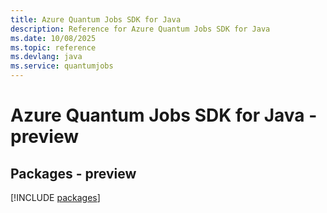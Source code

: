 ```yaml
---
title: Azure Quantum Jobs SDK for Java
description: Reference for Azure Quantum Jobs SDK for Java
ms.date: 10/08/2025
ms.topic: reference
ms.devlang: java
ms.service: quantumjobs
---
```

# Azure Quantum Jobs SDK for Java - preview
## Packages - preview
[!INCLUDE [packages](quantum-jobs-index.md)]